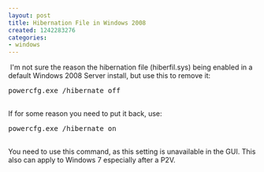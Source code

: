 ```yaml
---
layout: post
title: Hibernation File in Windows 2008
created: 1242283276
categories:
- windows
---
```

<p>&nbsp;I'm not sure the reason the hibernation file (hiberfil.sys) being enabled in a default Windows 2008 Server install, but use this to remove it:</p>
<pre>
powercfg.exe /hibernate off

</pre>
<p>If for some reason you need to put it back, use:</p>
<pre>
powercfg.exe /hibernate on

</pre>
<p>You need to use this command, as this setting is unavailable in the GUI. This also can apply to Windows 7 especially after a P2V.</p>
